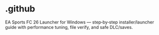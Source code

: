 # .github
EA Sports FC 26 Launcher for Windows — step‑by‑step installer/launcher guide with performance tuning, file verify, and safe DLC/saves.
